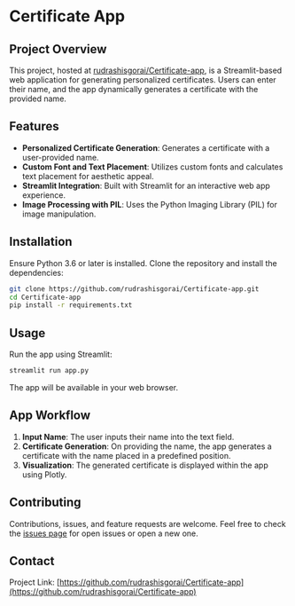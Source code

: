 
# Certificate App

## Project Overview

This project, hosted at [rudrashisgorai/Certificate-app](https://github.com/rudrashisgorai/Certificate-app), is a Streamlit-based web application for generating personalized certificates. Users can enter their name, and the app dynamically generates a certificate with the provided name.

## Features

- **Personalized Certificate Generation**: Generates a certificate with a user-provided name.
- **Custom Font and Text Placement**: Utilizes custom fonts and calculates text placement for aesthetic appeal.
- **Streamlit Integration**: Built with Streamlit for an interactive web app experience.
- **Image Processing with PIL**: Uses the Python Imaging Library (PIL) for image manipulation.

## Installation

Ensure Python 3.6 or later is installed. Clone the repository and install the dependencies:

```bash
git clone https://github.com/rudrashisgorai/Certificate-app.git
cd Certificate-app
pip install -r requirements.txt
```

## Usage

Run the app using Streamlit:

```bash
streamlit run app.py
```

The app will be available in your web browser.

## App Workflow

1. **Input Name**: The user inputs their name into the text field.
2. **Certificate Generation**: On providing the name, the app generates a certificate with the name placed in a predefined position.
3. **Visualization**: The generated certificate is displayed within the app using Plotly.

## Contributing

Contributions, issues, and feature requests are welcome. Feel free to check the [issues page](https://github.com/rudrashisgorai/Certificate-app/issues) for open issues or open a new one.

## Contact

Project Link: [https://github.com/rudrashisgorai/Certificate-app](https://github.com/rudrashisgorai/Certificate-app)

